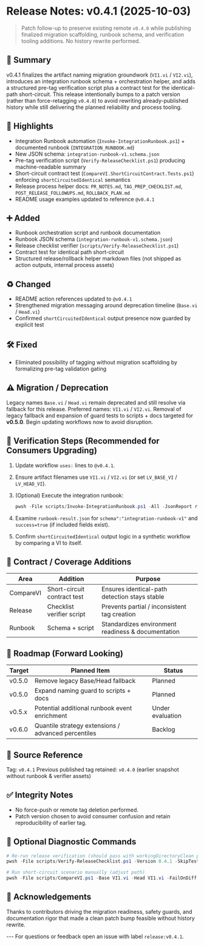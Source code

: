 <!-- markdownlint-disable-next-line MD041 -->
# Release Notes: v0.4.1 (2025-10-03)

> Patch follow-up to preserve existing remote `v0.4.0` while publishing finalized migration scaffolding, runbook schema,
> and verification tooling additions. No history rewrite performed.

## 📌 Summary

v0.4.1 finalizes the artifact naming migration groundwork (`VI1.vi` / `VI2.vi`), introduces an integration runbook
schema + orchestration helper, and adds a structured pre-tag verification script plus a contract test for the identical-
path short-circuit. This release intentionally bumps to a patch version (rather than force-retagging `v0.4.0`) to avoid
rewriting already-published history while still delivering the planned reliability and process tooling.

## 🚀 Highlights

- Integration Runbook automation (`Invoke-IntegrationRunbook.ps1`) + documented runbook (`INTEGRATION_RUNBOOK.md`)
- New JSON schema: `integration-runbook-v1.schema.json`
- Pre-tag verification script (`Verify-ReleaseChecklist.ps1`) producing machine-readable summary
- Short-circuit contract test (`CompareVI.ShortCircuitContract.Tests.ps1`) enforcing `shortCircuitedIdentical` semantics
- Release process helper docs: `PR_NOTES.md`, `TAG_PREP_CHECKLIST.md`, `POST_RELEASE_FOLLOWUPS.md`, `ROLLBACK_PLAN.md`
- README usage examples updated to reference `@v0.4.1`

## ➕ Added

- Runbook orchestration script and runbook documentation
- Runbook JSON schema (`integration-runbook-v1.schema.json`)
- Release checklist verifier (`scripts/Verify-ReleaseChecklist.ps1`)
- Contract test for identical path short-circuit
- Structured release/rollback helper markdown files (not shipped as action outputs, internal process assets)

## ♻️ Changed

- README action references updated to `@v0.4.1`
- Strengthened migration messaging around deprecation timeline (`Base.vi` / `Head.vi`)
- Confirmed `shortCircuitedIdentical` output presence now guarded by explicit test

## 🛠 Fixed

- Eliminated possibility of tagging without migration scaffolding by formalizing pre-tag validation gating

## ⚠️ Migration / Deprecation

Legacy names `Base.vi` / `Head.vi` remain deprecated and still resolve via fallback for this release. Preferred names:
`VI1.vi` / `VI2.vi`. Removal of legacy fallback and expansion of guard tests to scripts + docs targeted for **v0.5.0**.
Begin updating workflows now to avoid disruption.

## 📐 Verification Steps (Recommended for Consumers Upgrading)

1. Update workflow `uses:` lines to `@v0.4.1`.
2. Ensure artifact filenames use `VI1.vi` / `VI2.vi` (or set `LV_BASE_VI` / `LV_HEAD_VI`).
3. (Optional) Execute the integration runbook:

   ```powershell
   pwsh -File scripts/Invoke-IntegrationRunbook.ps1 -All -JsonReport runbook-result.json
   ```

4. Examine `runbook-result.json` for `schema":"integration-runbook-v1"` and `success=true` (if included fields exist).
5. Confirm `shortCircuitedIdentical` output logic in a synthetic workflow by comparing a VI to itself.

## 🧪 Contract / Coverage Additions

| Area | Addition | Purpose |
|------|----------|---------|
| CompareVI | Short-circuit contract test | Ensures identical-path detection stays stable |
| Release | Checklist verifier script | Prevents partial / inconsistent tag creation |
| Runbook | Schema + script | Standardizes environment readiness & documentation |

## 🔭 Roadmap (Forward Looking)

| Target | Planned Item | Status |
|--------|--------------|--------|
| v0.5.0 | Remove legacy Base/Head fallback | Planned |
| v0.5.0 | Expand naming guard to scripts + docs | Planned |
| v0.5.x | Potential additional runbook event enrichment | Under evaluation |
| v0.6.0 | Quantile strategy extensions / advanced percentiles | Backlog |

## 📄 Source Reference

Tag: `v0.4.1` Previous published tag retained: `v0.4.0` (earlier snapshot without runbook & verifier assets)

## ✅ Integrity Notes

- No force-push or remote tag deletion performed.
- Patch version chosen to avoid consumer confusion and retain reproducibility of earlier tag.

## 🧰 Optional Diagnostic Commands

```powershell
# Re-run release verification (should pass with workingDirectoryClean possibly false if dev edits present)
pwsh -File scripts/Verify-ReleaseChecklist.ps1 -Version 0.4.1 -SkipTests

# Run short-circuit scenario manually (adjust path)
pwsh -File scripts/CompareVI.ps1 -Base VI1.vi -Head VI1.vi -FailOnDiff:$false
```

## 🙌 Acknowledgements

Thanks to contributors driving the migration readiness, safety guards, and documentation rigor that made a clean patch
bump feasible without history rewrite.

--- For questions or feedback open an issue with label `release:v0.4.1`.
